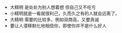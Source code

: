 - 大精明 是处处为别人想着想 但自己又不吃亏
- 小精明就是一看就很利己，久而久之有的人就会远离了。
- 大精明 需要的比较多，例如双商高，又要真诚 
- 要让人潜移默化地相信你，即使你并不是什么好人